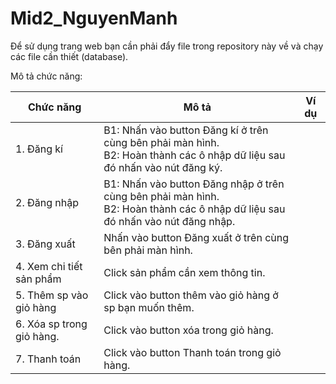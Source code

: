 # Mid2_NguyenManh
Để sử dụng trang web bạn cần phải đẩy file trong repository này về và chạy các file cần thiết (database).

<!DOCTYPE html>
<html>
<head>
  <meta name="viewport" content="width=device-width, initial-scale=1">
  <link rel="stylesheet" href="https://maxcdn.bootstrapcdn.com/bootstrap/3.4.1/css/bootstrap.min.css">
</head>
<body>

<div class="container">
  <p>Mô tả chức năng:</p>                                                                                      
  <div class="table-responsive">          
  <table class="table">
    <thead>
      <tr>
        <th>Chức năng</th>
        <th>Mô tả</th>
        <th>Ví dụ</th>
      </tr>
    </thead>
    <tbody>
      <tr>
        <td>1. Đăng kí</td>
        <td>B1: Nhấn vào button Đăng kí ở trên cùng bên phải màn hình.
          <br>B2: Hoàn thành các ô nhập dữ liệu sau đó nhấn vào nút đăng ký.</td>
        <td><img src="https://i.ibb.co/7YWGHpg/Capture.png" alt="" ></td>
      </tr>
      <tr>
        <td>2. Đăng nhập</td>
        <td>B1: Nhấn vào button Đăng nhập ở trên cùng bên phải màn hình.
          <br>B2: Hoàn thành các ô nhập dữ liệu sau đó nhấn vào nút đăng nhập.</td>
        <td><img src="https://i.ibb.co/Fz1dNBw/Capture.png" alt="" ></td>
        <tr>
          <tr>
        <td>3. Đăng xuất</td>
        <td>Nhấn vào button Đăng xuất ở trên cùng bên phải màn hình.</td>
        <td><img src="https://i.ibb.co/zbfR582/Capture.png" alt="" ></td>
        <tr>
          <tr>
        <td>4. Xem chi tiết sản phẩm	</td>
        <td>Click sản phẩm cần xem thông tin.</td>
        <td></td>
        <tr>
        <tr>
        <td>5. Thêm sp vào giỏ hàng	</td>
        <td>Click vào button thêm vào giỏ hàng ở sp bạn muốn thêm.</td>
        <td></td>
        <tr>
        <tr>
        <td>6. Xóa sp trong giỏ hàng.</td>
        <td>Click vào button xóa trong giỏ hàng.</td>
        <td></td>
        <tr>
         <tr>
        <td>7. Thanh toán</td>
        <td>Click vào button Thanh toán trong giỏ hàng.</td>
        <td></td>
        <tr>
     </tbody> 
  </table>
  </div>
</div>

